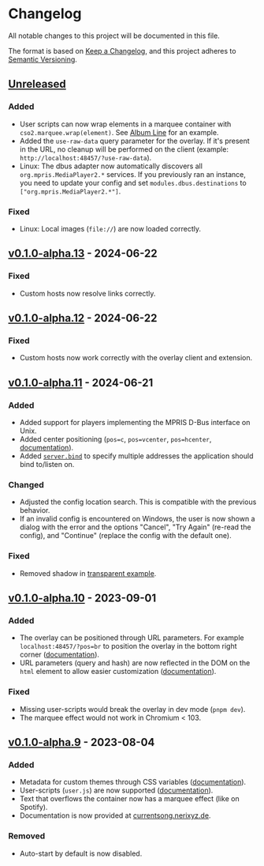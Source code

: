 # Changelog

<!-- markdownlint-configure-file { "no-duplicate-heading": { "siblings_only": true } } -->

All notable changes to this project will be documented in this file.

The format is based on [Keep a Changelog](https://keepachangelog.com/en/1.0.0/),
and this project adheres to [Semantic Versioning](https://semver.org/spec/v2.0.0.html).

<!--
Possible types: Added, Changed, Deprecated, Removed, Fixed, Security.

When releasing a new version:
* Update links at the bottom
-->

## [Unreleased]

### Added

- User scripts can now wrap elements in a marquee container with `cso2.marquee.wrap(element)`. See [Album Line](https://currentsong.nerixyz.de/Customization/Theming/Examples/#album-line) for an example.
- Added the `use-raw-data` query parameter for the overlay. If it's present in the URL, no cleanup will be performed on the client (example: `http://localhost:48457/?use-raw-data`).
- Linux: The dbus adapter now automatically discovers all `org.mpris.MediaPlayer2.*` services. If you previously ran an instance, you need to update your config and set `modules.dbus.destinations` to `["org.mpris.MediaPlayer2.*"]`.

### Fixed

- Linux: Local images (`file://`) are now loaded correctly.

## [v0.1.0-alpha.13] - 2024-06-22

### Fixed

- Custom hosts now resolve links correctly.

## [v0.1.0-alpha.12] - 2024-06-22

### Fixed

- Custom hosts now work correctly with the overlay client and extension.

## [v0.1.0-alpha.11] - 2024-06-21

### Added

- Added support for players implementing the MPRIS D-Bus interface on Unix.
- Added center positioning (`pos=c`, `pos=vcenter`, `pos=hcenter`, [documentation](https://currentsong.nerixyz.de/Customization/Theming/#position)).
- Added [`server.bind`](https://currentsong.nerixyz.de/Configuration/#bind) to specify multiple addresses the application should bind to/listen on.

### Changed

- Adjusted the config location search. This is compatible with the previous behavior.
- If an invalid config is encountered on Windows, the user is now shown a dialog with the error and the options "Cancel", "Try Again" (re-read the config), and "Continue" (replace the config with the default one).

### Fixed

- Removed shadow in [transparent example](https://currentsong.nerixyz.de/Customization/Theming/Examples/#transparent-background).

## [v0.1.0-alpha.10] - 2023-09-01

### Added

- The overlay can be positioned through URL parameters. For example `localhost:48457/?pos=br` to position the overlay in the bottom right corner ([documentation](https://currentsong.nerixyz.de/Customization/Theming/#position)).
- URL parameters (query and hash) are now reflected in the DOM on the `html` element to allow easier customization ([documentation](https://currentsong.nerixyz.de/Customization/Theming/#attributes)).

### Fixed

- Missing user-scripts would break the overlay in dev mode (`pnpm dev`).
- The marquee effect would not work in Chromium < 103.

## [v0.1.0-alpha.9] - 2023-08-04

### Added

- Metadata for custom themes through CSS variables ([documentation](https://currentsong.nerixyz.de/Customization/Theming/#css-classes)).
- User-scripts (`user.js`) are now supported ([documentation](https://currentsong.nerixyz.de/Customization/User%20Scripts/)).
- Text that overflows the container now has a marquee effect (like on Spotify).
- Documentation is now provided at [currentsong.nerixyz.de](https://currentsong.nerixyz.de).

### Removed

- Auto-start by default is now disabled.

[unreleased]: https://github.com/Nerixyz/current-song2/compare/v0.1.0-alpha.10...HEAD
[v0.1.0-alpha.13]: https://github.com/Nerixyz/current-song2/compare/v0.1.0-alpha.12...v0.1.0-alpha.13
[v0.1.0-alpha.12]: https://github.com/Nerixyz/current-song2/compare/v0.1.0-alpha.11...v0.1.0-alpha.12
[v0.1.0-alpha.11]: https://github.com/Nerixyz/current-song2/compare/v0.1.0-alpha.10...v0.1.0-alpha.11
[v0.1.0-alpha.10]: https://github.com/Nerixyz/current-song2/compare/v0.1.0-alpha.9...v0.1.0-alpha.10
[v0.1.0-alpha.9]: https://github.com/Nerixyz/current-song2/compare/v0.1.0-alpha.8...v0.1.0-alpha.9
